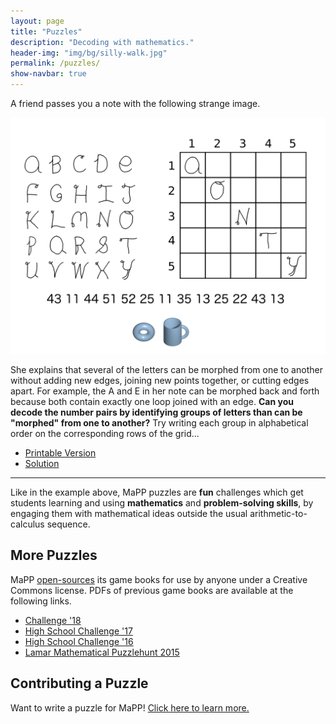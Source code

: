 ```yaml
---
layout: page
title: "Puzzles"
description: "Decoding with mathematics."
header-img: "img/bg/silly-walk.jpg"
permalink: /puzzles/
show-navbar: true
---
```


A friend passes you a note with the following strange image.

![Example Puzzle](/img/topology-puzzle.png)

She explains that several of the letters can be morphed
from one to another without adding new edges,
joining new points together, or cutting edges apart.
For example, the A and E in her note can be morphed back and forth
because both contain exactly one loop joined with an edge.
**Can you decode the number pairs by identifying groups of letters than can
be "morphed" from one to another?**  Try writing each group in alphabetical
order on the corresponding rows of the grid...

* [Printable Version](https://github.com/MaPPmath/example-puzzle/raw/master/mapp-example-puzzle.pdf)
* [Solution](/img/topology-puzzle-solution.png)

---

Like in the example above, MaPP puzzles are **fun** challenges
which get students learning and using **mathematics** and
**problem-solving skills**, by engaging them with mathematical ideas outside the
usual arithmetic-to-calculus sequence.

## More Puzzles

MaPP [open-sources](/open/) its game books for use by anyone under a
Creative Commons license. PDFs of previous game books
are available at the following links.

- [Challenge '18][c18]
- [High School Challenge '17][hsc17]
- [High School Challenge '16][hsc16]
- [Lamar Mathematical Puzzlehunt 2015][lamp2015]

[lamp2015]: https://github.com/MaPPmath/lamp-2015/raw/master/booklet.pdf
[hsc16]: https://github.com/MaPPmath/hsc16/raw/master/booklet.pdf
[msc17]: https://github.com/MaPPmath/msc17/raw/master/msc17-game-book.pdf
[hsc17]: https://github.com/MaPPmath/hsc17/raw/master/mapp-hsc17-game-book.pdf
[c18]: http://github.com/MaPPmath/challenge18/raw/master/mapp-challenge-18-game-book.pdf

## Contributing a Puzzle

Want to write a puzzle for MaPP!
[Click here to learn more.](/puzzles/contribute)
